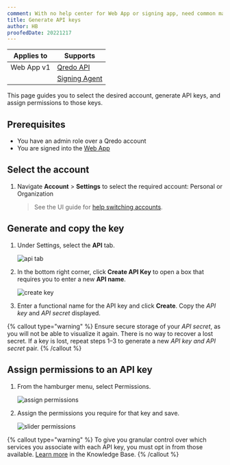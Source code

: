 ```yaml
---
comment: With no help center for Web App or signing app, need common material for many services
title: Generate API keys
author: HB
proofedDate: 20221217
---
```


Applies to|Supports|
-------- |-------- |
|Web App v1|[Qredo API](/developer-guides/qredo-api)|
||[Signing Agent](/developer-guides/signing-agent)|


This page guides you to select the desired account, generate API keys, and assign permissions to those keys.

## Prerequisites

- You have an admin role over a Qredo account
- You are signed into the [Web App](https://qredo.network/signin)

## Select the account

1. Navigate **Account** > **Settings** to select the required account: Personal or Organization

    > See the UI guide for [help switching accounts](switch-accounts).

## Generate and copy the key

1. Under Settings, select the **API** tab.

    ![api tab](/images/admin/api-tab.png)


1. In the bottom right corner, click **Create API Key** to open a box that requires you to enter a new **API name**.

    ![create key](/images/admin/create-api-key.png)

1. Enter a functional name for the API key and click **Create**. Copy the *API key* and *API secret* displayed. 

{% callout type="warning" %}
Ensure secure storage of your *API secret*, as you will not be able to visualize it again. There is no way to recover a lost secret. If a key is lost, repeat steps 1&ndash;3 to generate a new *API key and API secret* pair.
{% /callout %}

## Assign permissions to an API key

1. From the hamburger menu, select Permissions.

    ![assign permissions](/images/admin/key-permission.png)

1. Assign the permissions you require for that key and save.

    ![slider permissions](/images/admin/slider-permissions.png)


{% callout type="warning" %}
To give you granular control over which services you associate with each API key, you must opt in from those available. [Learn more](/glossary/api-keys) in the Knowledge Base.
{% /callout %}



